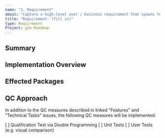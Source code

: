 ```yaml
---
name: "1. Requirement"
about: "Capture a high-level user / business requirement that spawns feature & task sub-issues"
title: "Requirement: (fill in)"
type: Requirement
Project: gsm Roadmap
---
```

<!-- Link/assign related Feature, Bug, Technical, and Documentation sub-issues to this Requirement. -->

## Summary
<!-- High-level statement of the requirement (what & why). Consider framing as a User Requirement, e.g. "User will be able to ..." -->

## Implementation Overview
<!-- High-level description of how the requirement will be implemented. -->

## Effected Packages
<!-- Describe which packages will be changed to meet this requirement. Are there downstream effects? -->

## QC Approach
<!-- Describe how the quality of the implementation will be verified. -->

In addition to the QC measures described in linked "Features" and "Technical Tasks" issues, the following QC measures will be implemented:

[ ] Qualification Test via Double Programming
[ ] Unit Tests
[ ] User Tests (e.g. visual comparison)

